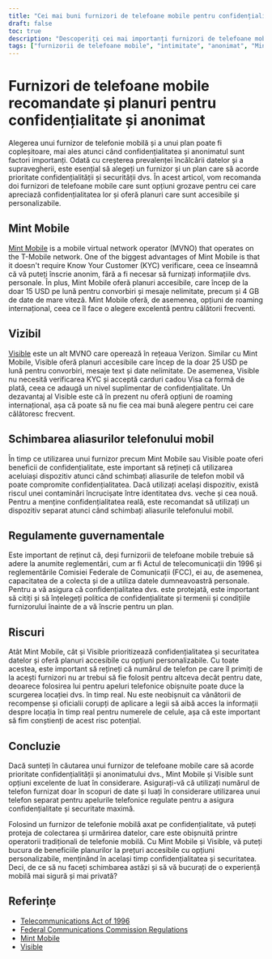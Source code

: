 ```yaml
---
title: "Cei mai buni furnizori de telefoane mobile pentru confidențialitate și anonimat: Mint Mobile și Visible"
draft: false
toc: true
description: "Descoperiți cei mai importanți furnizori de telefoane mobile care acordă prioritate confidențialității și anonimatului și aflați de ce Mint Mobile și Visible sunt opțiuni grozave"
tags: ["furnizorii de telefoane mobile", "intimitate", "anonimat", "Mint Mobile", "Vizibil", "operator de rețea virtuală mobilă", "Verificare KYC", "carduri cadou", "planuri accesibile", "planuri personalizabile", "roaming internațional", "schimbarea pseudonimelor de telefon mobil", "reglementările guvernamentale", "Legea telecomunicațiilor din 1996", "Reglementările FCC", "confidențialitatea datelor", "securitatea datelor", "planuri mobile", "operatori de telefonie mobilă", "retele mobile"]
---
```


# Furnizori de telefoane mobile recomandate și planuri pentru confidențialitate și anonimat

Alegerea unui furnizor de telefonie mobilă și a unui plan poate fi copleșitoare, mai ales atunci când confidențialitatea și anonimatul sunt factori importanți. Odată cu creșterea prevalenței încălcării datelor și a supravegherii, este esențial să alegeți un furnizor și un plan care să acorde prioritate confidențialității și securității dvs. În acest articol, vom recomanda doi furnizori de telefoane mobile care sunt opțiuni grozave pentru cei care apreciază confidențialitatea lor și oferă planuri care sunt accesibile și personalizabile.

## Mint Mobile

[Mint Mobile](https://www.mintmobile.com/) is a mobile virtual network operator (MVNO) that operates on the T-Mobile network. One of the biggest advantages of Mint Mobile is that it doesn't require Know Your Customer (KYC) verificare, ceea ce înseamnă că vă puteți înscrie anonim, fără a fi necesar să furnizați informațiile dvs. personale. În plus, Mint Mobile oferă planuri accesibile, care încep de la doar 15 USD pe lună pentru convorbiri și mesaje nelimitate, precum și 4 GB de date de mare viteză. Mint Mobile oferă, de asemenea, opțiuni de roaming internațional, ceea ce îl face o alegere excelentă pentru călătorii frecventi.

## Vizibil

[Visible](https://www.visible.com/) este un alt MVNO care operează în rețeaua Verizon. Similar cu Mint Mobile, Visible oferă planuri accesibile care încep de la doar 25 USD pe lună pentru convorbiri, mesaje text și date nelimitate. De asemenea, Visible nu necesită verificarea KYC și acceptă carduri cadou Visa ca formă de plată, ceea ce adaugă un nivel suplimentar de confidențialitate. Un dezavantaj al Visible este că în prezent nu oferă opțiuni de roaming internațional, așa că poate să nu fie cea mai bună alegere pentru cei care călătoresc frecvent.

## Schimbarea aliasurilor telefonului mobil

În timp ce utilizarea unui furnizor precum Mint Mobile sau Visible poate oferi beneficii de confidențialitate, este important să rețineți că utilizarea aceluiași dispozitiv atunci când schimbați aliasurile de telefon mobil vă poate compromite confidențialitatea. Dacă utilizați același dispozitiv, există riscul unei contaminări încrucișate între identitatea dvs. veche și cea nouă. Pentru a menține confidențialitatea reală, este recomandat să utilizați un dispozitiv separat atunci când schimbați aliasurile telefonului mobil.

## Regulamente guvernamentale

Este important de reținut că, deși furnizorii de telefoane mobile trebuie să adere la anumite reglementări, cum ar fi Actul de telecomunicații din 1996 și reglementările Comisiei Federale de Comunicații (FCC), ei au, de asemenea, capacitatea de a colecta și de a utiliza datele dumneavoastră personale. Pentru a vă asigura că confidențialitatea dvs. este protejată, este important să citiți și să înțelegeți politica de confidențialitate și termenii și condițiile furnizorului înainte de a vă înscrie pentru un plan.

## Riscuri

Atât Mint Mobile, cât și Visible prioritizează confidențialitatea și securitatea datelor și oferă planuri accesibile cu opțiuni personalizabile. Cu toate acestea, este important să rețineți că numărul de telefon pe care îl primiți de la acești furnizori nu ar trebui să fie folosit pentru altceva decât pentru date, deoarece folosirea lui pentru apeluri telefonice obișnuite poate duce la scurgerea locației dvs. în timp real. Nu este neobișnuit ca vânătorii de recompense și oficialii corupți de aplicare a legii să aibă acces la informații despre locația în timp real pentru numerele de celule, așa că este important să fim conștienți de acest risc potențial.

## Concluzie

Dacă sunteți în căutarea unui furnizor de telefoane mobile care să acorde prioritate confidențialității și anonimatului dvs., Mint Mobile și Visible sunt opțiuni excelente de luat în considerare. Asigurați-vă că utilizați numărul de telefon furnizat doar în scopuri de date și luați în considerare utilizarea unui telefon separat pentru apelurile telefonice regulate pentru a asigura confidențialitate și securitate maximă.

Folosind un furnizor de telefonie mobilă axat pe confidențialitate, vă puteți proteja de colectarea și urmărirea datelor, care este obișnuită printre operatorii tradiționali de telefonie mobilă. Cu Mint Mobile și Visible, vă puteți bucura de beneficiile planurilor la prețuri accesibile cu opțiuni personalizabile, menținând în același timp confidențialitatea și securitatea. Deci, de ce să nu faceți schimbarea astăzi și să vă bucurați de o experiență mobilă mai sigură și mai privată?

## Referințe

- [Telecommunications Act of 1996](https://www.congress.gov/104/plaws/publ104/PLAW-104publ104.pdf)
- [Federal Communications Commission Regulations](https://www.fcc.gov/general/telecommunications-act-1996)
- [Mint Mobile](https://www.mintmobile.com/)
- [Visible](https://www.visible.com/)